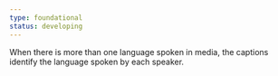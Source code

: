 ```yaml
---
type: foundational
status: developing
---
```


When there is more than one language spoken in media, the captions identify the language spoken by each speaker.